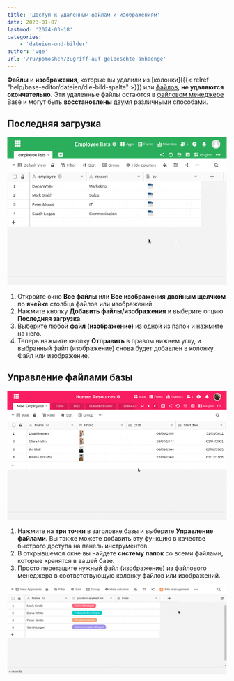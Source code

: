 ```yaml
---
title: 'Доступ к удаленным файлам и изображениям'
date: 2023-01-07
lastmod: '2024-03-18'
categories:
    - 'dateien-und-bilder'
author: 'vge'
url: '/ru/pomoshch/zugriff-auf-geloeschte-anhaenge'
---
```


**Файлы** и **изображения**, которые вы удалили из [колонки]({{< relref "help/base-editor/dateien/die-bild-spalte" >}}) или [файлов](https://seatable.io/ru/docs/datei-und-bildanhaenge/die-datei-spalte/), **не удаляются окончательно**. Эти удаленные файлы остаются в [файловом менеджере](https://seatable.io/ru/docs/dateien-und-bilder/das-dateimanagement-einer-base/) Base и могут быть **восстановлены** двумя различными способами.

## Последняя загрузка

![Доступ к удаленным файлам через раздел "Последняя загрузка" в колонке файлов](images/recently-uploaded-files.gif)

1. Откройте окно **Все файлы** или **Все изображения** **двойным щелчком** по **ячейке** столбца файлов или изображений.
2. Нажмите кнопку **Добавить файлы/изображения** и выберите опцию **Последняя загрузка**.
3. Выберите любой **файл (изображение)** из одной из папок и нажмите на него.
4. Теперь нажмите кнопку **Отправить** в правом нижнем углу, и выбранный файл (изображение) снова будет добавлен в колонку Файл или изображение.

## Управление файлами базы

![Управление файлами базы](images/file-management.gif)

1. Нажмите на **три точки** в заголовке базы и выберите **Управление файлами**. Вы также можете добавить эту функцию в качестве быстрого доступа на панель инструментов.
2. В открывшемся окне вы найдете **систему папок** со всеми файлами, которые хранятся в вашей базе.
3. Просто перетащите нужный файл (изображение) из файлового менеджера в соответствующую колонку файлов или изображений.

![Перетащите файлы из управления файлами в соответствующие колонки таблицы.](images/drag-files-via-drag-and-drop-from-file-management-to-columns.gif)
